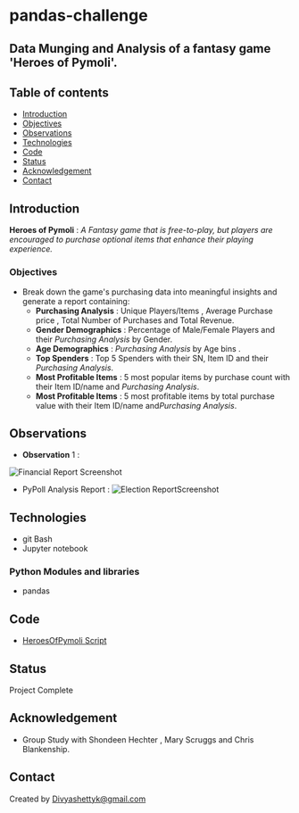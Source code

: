 # pandas-challenge## Data Munging and Analysis of a fantasy game 'Heroes of Pymoli'.## Table of contents* [Introduction ](#introduction )* [Objectives ](#objectives)* [Observations](#observations)* [Technologies](#technologies)* [Code](#code)* [Status](#status)* [Acknowledgement ](#acknowledgement )* [Contact](#contact)## Introduction__Heroes of Pymoli__  : *A Fantasy game that is free-to-play, but players are encouraged to purchase optional items that enhance their playing experience.*### Objectives -  Break down the game's purchasing data into meaningful insights and generate a report containing:     *  __Purchasing Analysis__ : Unique Players/Items , Average Purchase price , Total Number of Purchases and Total Revenue.     *  __Gender Demographics__ : Percentage of Male/Female Players and their *Purchasing Analysis* by Gender.     *   __Age Demographics__ : *Purchasing Analysis* by Age bins .     *   __Top Spenders__ : Top 5 Spenders with their SN, Item ID and their *Purchasing Analysis*.     *  __Most Profitable Items__ : 5 most popular items by purchase count with their Item ID/name and *Purchasing Analysis*.     *  __Most Profitable Items__ : 5 most profitable items by total purchase value with their Item ID/name and*Purchasing Analysis*.## Observations- __Observation__ 1 : ![Financial Report Screenshot](./Images/pybank_result.jpg)- PyPoll Analysis Report : ![Election ReportScreenshot](./Images/pypoll_result.jpg)## Technologies* git Bash* Jupyter notebook### Python Modules and libraries* pandas ## Code - [HeroesOfPymoli Script](/HeroesOfPymoli/HeroesOfPymoli_starter.ipynb)## StatusProject Complete## Acknowledgement - Group Study with Shondeen Hechter , Mary Scruggs and Chris Blankenship.## ContactCreated by [Divyashettyk@gmail.com](#divyashettyk@gmail.com)